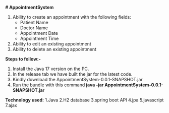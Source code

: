 **# AppointmentSystem**
1. Ability to create an appointment with the following fields:
    - Patient Name
    - Doctor Name
    - Appointment Date
    - Appointment Time
2. Ability to edit an existing appointment
3. Ability to delete an existing appointment

**Steps to follow:-**
1. Install the Java 17 version on the PC.
2. In the release tab we have built the jar for the latest code.
3. Kindly download the AppointmentSystem-0.0.1-SNAPSHOT.jar
4. Run the bundle with this command **java -jar AppointmentSystem-0.0.1-SNAPSHOT.jar**

**Technology used:**
1.Java
2.H2 database
3.spring boot API
4.jpa
5.javascript 
7.ajax


